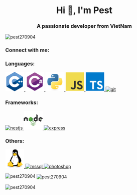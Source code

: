 <h1 align="center">Hi 👋, I'm Pest</h1>
<h3 align="center">A passionate developer from VietNam</h3>

<p align="left">
  <img
    src="https://komarev.com/ghpvc/?username=pest270904&label=Profile%20views&color=0e75b6&style=flat"
    alt="pest270904"
  />
</p>

<h3 align="left">Connect with me:</h3>
<p align="left"></p>

<h3 align="left">Languages:</h3>
<p align="left">
  <a href="https://www.w3schools.com/cpp/" target="_blank" rel="noreferrer">
    <img src="https://raw.githubusercontent.com/devicons/devicon/master/icons/cplusplus/cplusplus-original.svg" alt="cplusplus" width="60" height="60"/>
  </a>

  <a href="https://www.w3schools.com/cs/" target="_blank" rel="noreferrer">
    <img src="https://raw.githubusercontent.com/devicons/devicon/master/icons/csharp/csharp-original.svg" alt="csharp" width="60" height="60"/>
  </a>

  <a href="https://www.python.org" target="_blank" rel="noreferrer">
    <img src="https://raw.githubusercontent.com/devicons/devicon/master/icons/python/python-original.svg" alt="python" width="60" height="60"/>
  </a>

  <a href="https://developer.mozilla.org/en-US/docs/Web/JavaScript" target="_blank" rel="noreferrer">
    <img src="https://raw.githubusercontent.com/devicons/devicon/master/icons/javascript/javascript-original.svg" alt="javascript" width="60" height="60"/>
  </a>

  <a href="https://www.typescriptlang.org/" target="_blank" rel="noreferrer">
    <img src="https://raw.githubusercontent.com/devicons/devicon/master/icons/typescript/typescript-original.svg" alt="typescript" width="60" height="60"/>
  </a>

  <a href="https://git-scm.com/" target="_blank" rel="noreferrer">
    <img src="https://www.vectorlogo.zone/logos/git-scm/git-scm-icon.svg" alt="git" width="60" height="60"/>
  </a>
</p>

<h3 align="left">Frameworks:</h3>
<p align="left">
  <a href="https://nestjs.com/" target="_blank" rel="noreferrer">
    <img src="https://nestjs.com/img/logo-small.svg" alt="nestjs" width="60" height="60"/>
  </a>

  <a href="https://nodejs.org" target="_blank" rel="noreferrer">
    <img src="https://raw.githubusercontent.com/devicons/devicon/master/icons/nodejs/nodejs-original-wordmark.svg" alt="nodejs" width="60" height="60"/>
  </a>
  
  <a href="https://expressjs.com" target="_blank" rel="noreferrer">
    <img src="https://i.cloudup.com/zfY6lL7eFa-3000x3000.png" alt="express" width="100" height="60"/>
  </a>

</p>

<h3 align="left">Others:</h3>
<p align="left">
    <a href="https://www.linux.org/" target="_blank" rel="noreferrer">
        <img src="https://raw.githubusercontent.com/devicons/devicon/master/icons/linux/linux-original.svg" alt="linux" width="60" height="60"/>
    </a>
    <a href="https://www.microsoft.com/en-us/sql-server" target="_blank" rel="noreferrer">
        <img src="https://www.svgrepo.com/show/303229/microsoft-sql-server-logo.svg" alt="mssql" width="60" height="60"/>
    </a>
    <a href="https://www.photoshop.com/en" target="_blank" rel="noreferrer">
        <img src="https://static-00.iconduck.com/assets.00/photoshop-icon-1024x999-xhts0syq.png" alt="photoshop" width="60" height="60"/>
    </a>
</p>

<p>
  <img
    align="left"
    src="https://github-readme-stats.vercel.app/api/top-langs?username=pest270904&show_icons=true&locale=en&layout=compact"
    alt="pest270904"
  />
</p>

<p>
  &nbsp;<img
    align="center"
    src="https://github-readme-stats.vercel.app/api?username=pest270904&show_icons=true&locale=en"
    alt="pest270904"
  />
</p>

<p>
  <img
    align="center"
    src="https://github-readme-streak-stats.herokuapp.com/?user=pest270904&"
    alt="pest270904"
  />
</p>

